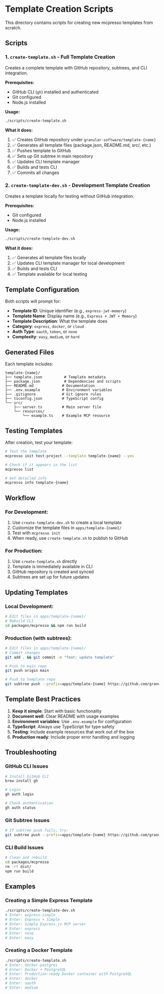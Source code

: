 # Template Creation Scripts

This directory contains scripts for creating new mcpresso templates from scratch.

## Scripts

### 1. `create-template.sh` - Full Template Creation
Creates a complete template with GitHub repository, subtrees, and CLI integration.

**Prerequisites:**
- GitHub CLI (`gh`) installed and authenticated
- Git configured
- Node.js installed

**Usage:**
```bash
./scripts/create-template.sh
```

**What it does:**
1. ✅ Creates GitHub repository under `granular-software/template-{name}`
2. ✅ Generates all template files (package.json, README.md, src/, etc.)
3. ✅ Pushes template to GitHub
4. ✅ Sets up Git subtree in main repository
5. ✅ Updates CLI template manager
6. ✅ Builds and tests CLI
7. ✅ Commits all changes

### 2. `create-template-dev.sh` - Development Template Creation
Creates a template locally for testing without GitHub integration.

**Prerequisites:**
- Git configured
- Node.js installed

**Usage:**
```bash
./scripts/create-template-dev.sh
```

**What it does:**
1. ✅ Generates all template files locally
2. ✅ Updates CLI template manager for local development
3. ✅ Builds and tests CLI
4. ✅ Template available for local testing

## Template Configuration

Both scripts will prompt for:

- **Template ID**: Unique identifier (e.g., `express-jwt-memory`)
- **Template Name**: Display name (e.g., `Express + JWT + Memory`)
- **Template Description**: What the template does
- **Category**: `express`, `docker`, or `cloud`
- **Auth Type**: `oauth`, `token`, or `none`
- **Complexity**: `easy`, `medium`, or `hard`

## Generated Files

Each template includes:

```
template-{name}/
├── template.json          # Template metadata
├── package.json           # Dependencies and scripts
├── README.md             # Documentation
├── .env.example          # Environment variables
├── .gitignore            # Git ignore rules
├── tsconfig.json         # TypeScript config
└── src/
    ├── server.ts         # Main server file
    └── resources/
        └── example.ts    # Example MCP resource
```

## Testing Templates

After creation, test your template:

```bash
# Test the template
mcpresso init test-project --template template-{name} --yes

# Check if it appears in the list
mcpresso list

# Get detailed info
mcpresso info template-{name}
```

## Workflow

### For Development:
1. Use `create-template-dev.sh` to create a local template
2. Customize the template files in `apps/template-{name}/`
3. Test with `mcpresso init`
4. When ready, use `create-template.sh` to publish to GitHub

### For Production:
1. Use `create-template.sh` directly
2. Template is immediately available in CLI
3. GitHub repository is created and synced
4. Subtrees are set up for future updates

## Updating Templates

### Local Development:
```bash
# Edit files in apps/template-{name}/
# Rebuild CLI
cd packages/mcpresso && npm run build
```

### Production (with subtrees):
```bash
# Edit files in apps/template-{name}/
# Commit changes
git add . && git commit -m "feat: update template"

# Push to main repo
git push origin main

# Push to template repo
git subtree push --prefix=apps/template-{name} https://github.com/granular-software/template-{name}.git main
```

## Template Best Practices

1. **Keep it simple**: Start with basic functionality
2. **Document well**: Clear README with usage examples
3. **Environment variables**: Use `.env.example` for configuration
4. **TypeScript**: Always use TypeScript for type safety
5. **Testing**: Include example resources that work out of the box
6. **Production ready**: Include proper error handling and logging

## Troubleshooting

### GitHub CLI Issues
```bash
# Install GitHub CLI
brew install gh

# Login
gh auth login

# Check authentication
gh auth status
```

### Git Subtree Issues
```bash
# If subtree push fails, try:
git subtree push --prefix=apps/template-{name} https://github.com/granular-software/template-{name}.git main --force
```

### CLI Build Issues
```bash
# Clean and rebuild
cd packages/mcpresso
rm -rf dist/
npm run build
```

## Examples

### Creating a Simple Express Template
```bash
./scripts/create-template-dev.sh
# Enter: express-simple
# Enter: Express + Simple
# Enter: Simple Express.js MCP server
# Enter: express
# Enter: none
# Enter: easy
```

### Creating a Docker Template
```bash
./scripts/create-template.sh
# Enter: docker-postgres
# Enter: Docker + PostgreSQL
# Enter: Production-ready Docker container with PostgreSQL
# Enter: docker
# Enter: oauth
# Enter: medium
``` 